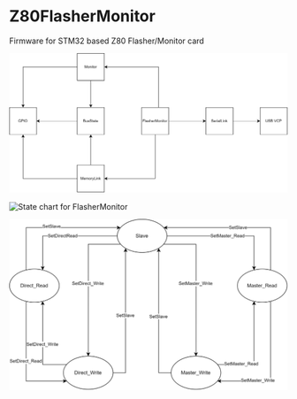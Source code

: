 # Z80FlasherMonitor
Firmware for STM32 based Z80 Flasher/Monitor card


![Block View of Sources](doc/Blockview.svg)


![State chart for FlasherMonitor](doc/FlasherMonitor_StateChart.svg.svg)

![BusState State Chart](doc/BusState_Chart.svg)


